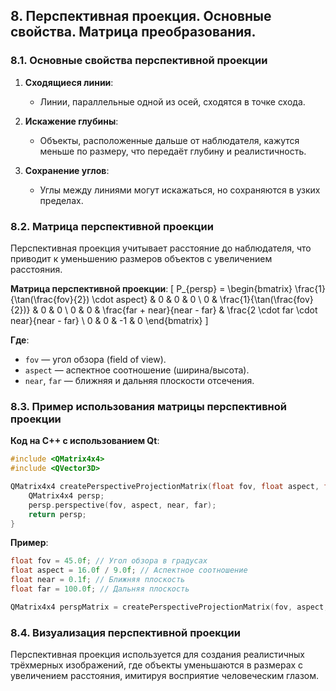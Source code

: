 ## 8. Перспективная проекция. Основные свойства. Матрица преобразования.

### 8.1. Основные свойства перспективной проекции

1. **Сходящиеся линии**:
    - Линии, параллельные одной из осей, сходятся в точке схода.

2. **Искажение глубины**:
    - Объекты, расположенные дальше от наблюдателя, кажутся меньше по размеру, что передаёт глубину и реалистичность.

3. **Сохранение углов**:
    - Углы между линиями могут искажаться, но сохраняются в узких пределах.

### 8.2. Матрица перспективной проекции

Перспективная проекция учитывает расстояние до наблюдателя, что приводит к уменьшению размеров объектов с увеличением расстояния.

**Матрица перспективной проекции**:
\[
P_{persp} = \begin{bmatrix}
\frac{1}{\tan(\frac{fov}{2}) \cdot aspect} & 0 & 0 & 0 \\
0 & \frac{1}{\tan(\frac{fov}{2})} & 0 & 0 \\
0 & 0 & \frac{far + near}{near - far} & \frac{2 \cdot far \cdot near}{near - far} \\
0 & 0 & -1 & 0
\end{bmatrix}
\]

**Где**:
- `fov` — угол обзора (field of view).
- `aspect` — аспектное соотношение (ширина/высота).
- `near`, `far` — ближняя и дальняя плоскости отсечения.

### 8.3. Пример использования матрицы перспективной проекции

**Код на C++ с использованием Qt**:
```cpp
#include <QMatrix4x4>
#include <QVector3D>

QMatrix4x4 createPerspectiveProjectionMatrix(float fov, float aspect, float near, float far) {
    QMatrix4x4 persp;
    persp.perspective(fov, aspect, near, far);
    return persp;
}
```

**Пример**:
```cpp
float fov = 45.0f; // Угол обзора в градусах
float aspect = 16.0f / 9.0f; // Аспектное соотношение
float near = 0.1f; // Ближняя плоскость
float far = 100.0f; // Дальняя плоскость

QMatrix4x4 perspMatrix = createPerspectiveProjectionMatrix(fov, aspect, near, far);
```

### 8.4. Визуализация перспективной проекции

Перспективная проекция используется для создания реалистичных трёхмерных изображений, где объекты уменьшаются в размерах с увеличением расстояния, имитируя восприятие человеческим глазом.


